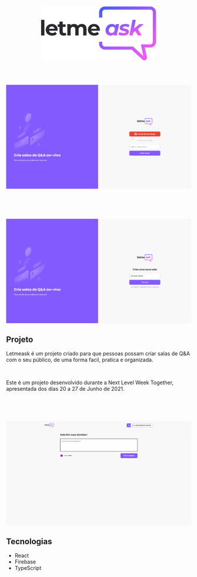 <p align="center">
   <img  src="src/assets/images/logo.svg">  
</p>
</br></br>
<p align="center">
   <img  src="src/assets/images/room1.png">  
</p>
</br></br></br>

<p align="center">
   <img src="src/assets/images/room2.png">  
</p>


<h2>Projeto</h2>
<p>Letmeask é um projeto criado para que pessoas possam criar salas de Q&A com o seu público, de uma forma facil, pratica e organizada.</p>
</br>
<p>Este é um projeto desenvolvido durante a Next Level Week Together, apresentada dos dias 20 a 27 de Junho de 2021.</p>
</br></br></br>


<p align="center">
   <img src="src/assets/images/room3.png">  
</p>


<h2>Tecnologias</h2>
<ul>
   <li>React</li>
   <li>Firebase</li>
   <li>TypeScript</li>
</ul>
